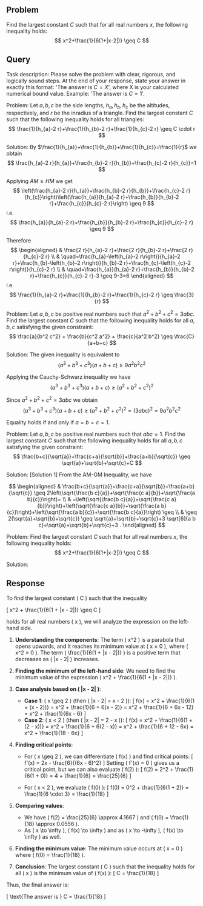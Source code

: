 ## Problem

Find the largest constant $C$ such that for all real numbers $x$, the following inequality holds:
$$
x^2+\frac{1}{6(1+|x-2|)} \geq C
$$

## Query

Task description: Please solve the problem with clear, rigorous, and logically sound steps. At the end of your response, state your answer in exactly this format: 'The answer is $C=X$', where X is your calculated numerical bound value. Example: 'The answer is $C=1$'.



Problem: Let $a, b, c$ be the side lengths, $h_{a}, h_{b}, h_{c}$ be the altitudes, respectively, and $r$ be the inradius of a triangle. Find the largest constant $C$ such that the following inequality holds for all triangles:
$$
\frac{1}{h_{a}-2 r}+\frac{1}{h_{b}-2 r}+\frac{1}{h_{c}-2 r} \geq C \cdot r
$$

Solution: By $\frac{1}{h_{a}}+\frac{1}{h_{b}}+\frac{1}{h_{c}}=\frac{1}{r}$ we obtain
$$
\frac{h_{a}-2 r}{h_{a}}+\frac{h_{b}-2 r}{h_{b}}+\frac{h_{c}-2 r}{h_{c}}=1
$$

Applying $A M \geq H M$ we get
$$
\left(\frac{h_{a}-2 r}{h_{a}}+\frac{h_{b}-2 r}{h_{b}}+\frac{h_{c}-2 r}{h_{c}}\right)\left(\frac{h_{a}}{h_{a}-2 r}+\frac{h_{b}}{h_{b}-2 r}+\frac{h_{c}}{h_{c}-2 r}\right) \geq 9
$$
i.e.
$$
\frac{h_{a}}{h_{a}-2 r}+\frac{h_{b}}{h_{b}-2 r}+\frac{h_{c}}{h_{c}-2 r} \geq 9
$$

Therefore
$$
\begin{aligned}
& \frac{2 r}{h_{a}-2 r}+\frac{2 r}{h_{b}-2 r}+\frac{2 r}{h_{c}-2 r} \\
& \quad=\frac{h_{a}-\left(h_{a}-2 r\right)}{h_{a}-2 r}+\frac{h_{b}-\left(h_{b}-2 r\right)}{h_{b}-2 r}+\frac{h_{c}-\left(h_{c}-2 r\right)}{h_{c}-2 r} \\
& \quad=\frac{h_{a}}{h_{a}-2 r}+\frac{h_{b}}{h_{b}-2 r}+\frac{h_{c}}{h_{c}-2 r}-3 \geq 9-3=6
\end{aligned}
$$
i.e.
$$
\frac{1}{h_{a}-2 r}+\frac{1}{h_{b}-2 r}+\frac{1}{h_{c}-2 r} \geq \frac{3}{r}
$$



Problem: Let $a, b, c$ be positive real numbers such that $a^2 + b^2 + c^2 = 3abc$. Find the largest constant $C$ such that the following inequality holds for all $a, b, c$ satisfying the given constraint:
$$
\frac{a}{b^2 c^2} + \frac{b}{c^2 a^2} + \frac{c}{a^2 b^2} \geq \frac{C}{a+b+c}
$$

Solution: The given inequality is equivalent to
$$
\left(a^{3}+b^{3}+c^{3}\right)(a+b+c) \geq 9 a^{2} b^{2} c^{2}
$$

Applying the Cauchy-Schwarz inequality we have
$$
\left(a^{3}+b^{3}+c^{3}\right)(a+b+c) \geq\left(a^{2}+b^{2}+c^{2}\right)^{2}
$$

Since $a^{2}+b^{2}+c^{2}=3 a b c$ we obtain
$$
\left(a^{3}+b^{3}+c^{3}\right)(a+b+c) \geq\left(a^{2}+b^{2}+c^{2}\right)^{2}=(3 a b c)^{2}=9 a^{2} b^{2} c^{2}
$$

Equality holds if and only if $a=b=c=1$.



Problem: Let $a, b, c$ be positive real numbers such that $a b c = 1$. Find the largest constant $C$ such that the following inequality holds for all $a, b, c$ satisfying the given constraint:
$$
\frac{b+c}{\sqrt{a}}+\frac{c+a}{\sqrt{b}}+\frac{a+b}{\sqrt{c}} \geq \sqrt{a}+\sqrt{b}+\sqrt{c}+C
$$

Solution: [Solution 1]
From the AM-GM Inequality, we have

$$
\begin{aligned}
& \frac{b+c}{\sqrt{a}}+\frac{c+a}{\sqrt{b}}+\frac{a+b}{\sqrt{c}} \geq 2\left(\sqrt{\frac{b c}{a}}+\sqrt{\frac{c a}{b}}+\sqrt{\frac{a b}{c}}\right)= \\
& =\left(\sqrt{\frac{b c}{a}}+\sqrt{\frac{c a}{b}}\right)+\left(\sqrt{\frac{c a}{b}}+\sqrt{\frac{a b}{c}}\right)+\left(\sqrt{\frac{a b}{c}}+\sqrt{\frac{b c}{a}}\right) \geq \\
& \geq 2(\sqrt{a}+\sqrt{b}+\sqrt{c}) \geq \sqrt{a}+\sqrt{b}+\sqrt{c}+3 \sqrt[6]{a b c}=\sqrt{a}+\sqrt{b}+\sqrt{c}+3 .
\end{aligned}
$$

Problem: Find the largest constant $C$ such that for all real numbers $x$, the following inequality holds:
$$
x^2+\frac{1}{6(1+|x-2|)} \geq C
$$

Solution:

## Response

To find the largest constant \( C \) such that the inequality 

\[
x^2 + \frac{1}{6(1 + |x - 2|)} \geq C
\]

holds for all real numbers \( x \), we will analyze the expression on the left-hand side.

1. **Understanding the components**: The term \( x^2 \) is a parabola that opens upwards, and it reaches its minimum value at \( x = 0 \), where \( x^2 = 0 \). The term \( \frac{1}{6(1 + |x - 2|)} \) is a positive term that decreases as \( |x - 2| \) increases.

2. **Finding the minimum of the left-hand side**: We need to find the minimum value of the expression \( x^2 + \frac{1}{6(1 + |x - 2|)} \).

3. **Case analysis based on \( |x - 2| \)**:
   - **Case 1**: \( x \geq 2 \) (then \( |x - 2| = x - 2 \)):
     \[
     f(x) = x^2 + \frac{1}{6(1 + (x - 2))} = x^2 + \frac{1}{6 + 6(x - 2)} = x^2 + \frac{1}{6 + 6x - 12} = x^2 + \frac{1}{6x - 6}
     \]
   - **Case 2**: \( x < 2 \) (then \( |x - 2| = 2 - x \)):
     \[
     f(x) = x^2 + \frac{1}{6(1 + (2 - x))} = x^2 + \frac{1}{6 + 6(2 - x)} = x^2 + \frac{1}{6 + 12 - 6x} = x^2 + \frac{1}{18 - 6x}
     \]

4. **Finding critical points**:
   - For \( x \geq 2 \), we can differentiate \( f(x) \) and find critical points:
     \[
     f'(x) = 2x - \frac{6}{(6x - 6)^2}
     \]
     Setting \( f'(x) = 0 \) gives us a critical point, but we can also evaluate \( f(2) \):
     \[
     f(2) = 2^2 + \frac{1}{6(1 + 0)} = 4 + \frac{1}{6} = \frac{25}{6}
     \]

   - For \( x < 2 \), we evaluate \( f(0) \):
     \[
     f(0) = 0^2 + \frac{1}{6(1 + 2)} = \frac{1}{6 \cdot 3} = \frac{1}{18}
     \]

5. **Comparing values**:
   - We have \( f(2) = \frac{25}{6} \approx 4.1667 \) and \( f(0) = \frac{1}{18} \approx 0.0556 \).
   - As \( x \to \infty \), \( f(x) \to \infty \) and as \( x \to -\infty \), \( f(x) \to \infty \) as well.

6. **Finding the minimum value**: The minimum value occurs at \( x = 0 \) where \( f(0) = \frac{1}{18} \).

7. **Conclusion**: The largest constant \( C \) such that the inequality holds for all \( x \) is the minimum value of \( f(x) \):
   \[
   C = \frac{1}{18}
   \]

Thus, the final answer is:

\[
\text{The answer is } C = \frac{1}{18}
\]